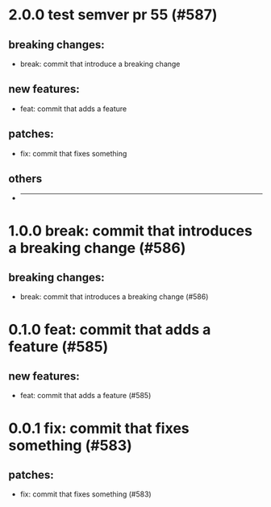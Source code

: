 # 2.0.0 test semver pr 55 (#587)

## breaking changes:
* break: commit that introduce a breaking change
## new features:
* feat: commit that adds a feature
## patches:
* fix: commit that fixes something
## others
* ---------

# 1.0.0 break: commit that introduces a breaking change (#586)

## breaking changes:
* break: commit that introduces a breaking change (#586)

# 0.1.0 feat: commit that adds a feature (#585)

## new features:
* feat: commit that adds a feature (#585)

# 0.0.1 fix: commit that fixes something (#583)

## patches:
* fix: commit that fixes something (#583)

